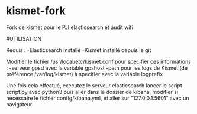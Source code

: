 # kismet-fork
Fork de kismet pour le PJI elasticsearch et audit wifi


#UTILISATION


Requis :
    -Elasticsearch installé
    -Kismet installé depuis le git



Modifier le fichier /usr/local/etc/kismet.conf pour specifier ces informations :
    -serveur gpsd avec la variable gpshost
    -path pour les logs de Kismet (de préférence /var/log/kismet) à specifier avec la variable logprefix

Une fois cela effectué, executez le serveur elasticsearch
lancer le script script.py avec python3
puis aller dans le dossier de kibana, modifier si necessaire le fichier config/kibana.yml, et aller sur "127.0.0.1:5601" avec un navigateur
